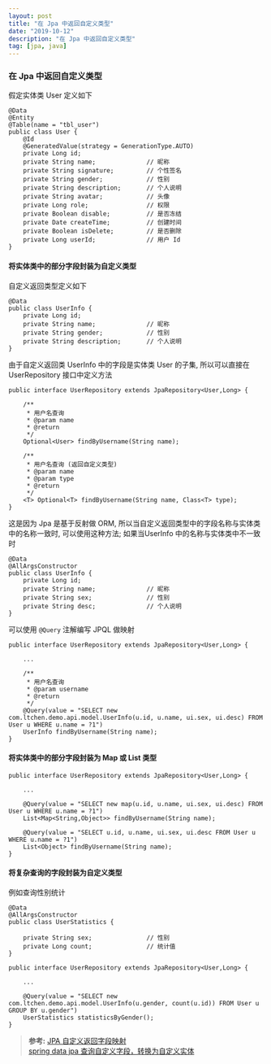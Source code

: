 ```yaml
---
layout: post
title: "在 Jpa 中返回自定义类型"
date: "2019-10-12"
description: "在 Jpa 中返回自定义类型"
tag: [jpa, java]
---
```


### 在 Jpa 中返回自定义类型
假定实体类 User 定义如下
```
@Data
@Entity
@Table(name = "tbl_user")
public class User {
    @Id
    @GeneratedValue(strategy = GenerationType.AUTO)
    private Long id;
    private String name;              // 昵称
    private String signature;         // 个性签名
    private String gender;            // 性别
    private String description;       // 个人说明
    private String avatar;            // 头像
    private Long role;                // 权限
    private Boolean disable;          // 是否冻结
    private Date createTime;          // 创建时间
    private Boolean isDelete;         // 是否删除
    private Long userId;              // 用户 Id
}
```
#### 将实体类中的部分字段封装为自定义类型
自定义返回类型定义如下
```
@Data
public class UserInfo {
    private Long id;
    private String name;              // 昵称
    private String gender;            // 性别
    private String description;       // 个人说明
}
```
由于自定义返回类 UserInfo 中的字段是实体类 User 的子集, 所以可以直接在 UserRepository 接口中定义方法
```
public interface UserRepository extends JpaRepository<User,Long> {

    /**
     * 用户名查询
     * @param name
     * @return
     */
    Optional<User> findByUsername(String name);

    /**
     * 用户名查询 (返回自定义类型)
     * @param name
     * @param type
     * @return
     */
    <T> Optional<T> findByUsername(String name, Class<T> type);
}
```
这是因为 Jpa 是基于反射做 ORM, 所以当自定义返回类型中的字段名称与实体类中的名称一致时, 可以使用这种方法; 如果当UserInfo 中的名称与实体类中不一致时
```
@Data
@AllArgsConstructor
public class UserInfo {
    private Long id;
    private String name;              // 昵称
    private String sex;               // 性别
    private String desc;              // 个人说明
}
```
可以使用 `@Query` 注解编写 JPQL 做映射
```
public interface UserRepository extends JpaRepository<User,Long> {

    ...

    /**
     * 用户名查询
     * @param username
     * @return
     */
    @Query(value = "SELECT new com.ltchen.demo.api.model.UserInfo(u.id, u.name, ui.sex, ui.desc) FROM User u WHERE u.name = ?1")
    UserInfo findByUsername(String name);
}
```

#### 将实体类中的部分字段封装为 Map 或 List 类型
```
public interface UserRepository extends JpaRepository<User,Long> {

    ...

    @Query(value = "SELECT new map(u.id, u.name, ui.sex, ui.desc) FROM User u WHERE u.name = ?1")
    List<Map<String,Object>> findByUsername(String name);

    @Query(value = "SELECT u.id, u.name, ui.sex, ui.desc FROM User u WHERE u.name = ?1")
    List<Object> findByUsername(String name);
}
```

#### 将复杂查询的字段封装为自定义类型
例如查询性别统计
```
@Data
@AllArgsConstructor
public class UserStatistics {

    private String sex;               // 性别
    private Long count;               // 统计值
}

public interface UserRepository extends JpaRepository<User,Long> {

    ...

    @Query(value = "SELECT new com.ltchen.demo.api.model.UserInfo(u.gender, count(u.id)) FROM User u GROUP BY u.gender")
    UserStatistics statisticsByGender();
}
```

>**参考:**
[JPA 自定义返回字段映射](https://www.jianshu.com/p/fbd157c3b4a4)  
[spring data jpa 查询自定义字段，转换为自定义实体](https://blog.csdn.net/zhu562002124/article/details/75097682)
